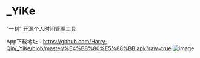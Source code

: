 # _YiKe
“一刻” 开源个人时间管理工具


App下载地址：https://github.com/Harry-Qin/_YiKe/blob/master/%E4%B8%80%E5%88%BB.apk?raw=true
 ![image](https://github.com/Harry-Qin/_YiKe/blob/master/app/src/main/res/raw-zh-rCN/show1.png)
 
